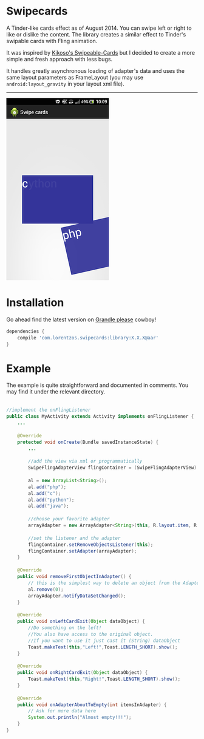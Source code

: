 Swipecards
==========

A Tinder-like cards effect as of August 2014. You can swipe left or right to like or dislike the content.
The library creates a similar effect to Tinder's swipable cards with Fling animation.

It was inspired by [Kikoso's Swipeable-Cards] but I decided to create a more simple and fresh approach with less bugs.

It handles greatly asynchronous loading of adapter's data and uses the same layout parameters as FrameLayout (you may use `android:layout_gravity` in your layout xml file).

---

![ ](/screenshot.png)



Installation
=======

Go ahead find the latest version on [Grandle please] cowboy!

```groovy
dependencies {
    compile 'com.lorentzos.swipecards:library:X.X.X@aar'
}
```



Example
=======

The example is quite straightforward and documented in comments. 
You may find it under the relevant directory.


```java

//implement the onFlingListener
public class MyActivity extends Activity implements onFlingListener {
    ...

    @Override
    protected void onCreate(Bundle savedInstanceState) {
        ...

        //add the view via xml or programmatically
        SwipeFlingAdapterView flingContainer = (SwipeFlingAdapterView) findViewById(R.id.frame);

        al = new ArrayList<String>();
        al.add("php");
        al.add("c");
        al.add("python");
        al.add("java");

        //choose your favorite adapter
        arrayAdapter = new ArrayAdapter<String>(this, R.layout.item, R.id.helloText, al );
        
        //set the listener and the adapter
        flingContainer.setRemoveObjectsListener(this);
        flingContainer.setAdapter(arrayAdapter);
    }

    @Override
    public void removeFirstObjectInAdapter() {
        // this is the simplest way to delete an object from the Adapter (/AdapterView)
        al.remove(0);
        arrayAdapter.notifyDataSetChanged();
    }

    @Override
    public void onLeftCardExit(Object dataObject) {
        //Do something on the left!
        //You also have access to the original object. 
        //If you want to use it just cast it (String) dataObject
        Toast.makeText(this,"Left!",Toast.LENGTH_SHORT).show();
    }

    @Override
    public void onRightCardExit(Object dataObject) {
        Toast.makeText(this,"Right!",Toast.LENGTH_SHORT).show();
    }

    @Override
    public void onAdapterAboutToEmpty(int itemsInAdapter) {
        // Ask for more data here
        System.out.println("Almost empty!!!");
    }
}
```

[Grandle please]:http://gradleplease.appspot.com/#com.lorentzos.swipecards
[Kikoso's Swipeable-Cards]:https://github.com/kikoso/Swipeable-Cards
